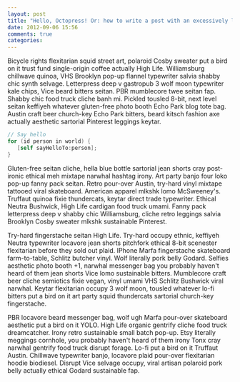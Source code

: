 ```yaml
---
layout: post
title: "Hello, Octopress! Or: how to write a post with an excessively long title."
date: 2012-09-06 15:56
comments: true
categories: 
---
```

Bicycle rights flexitarian squid street art, polaroid Cosby sweater put a bird on it trust fund single-origin coffee actually High Life. Williamsburg chillwave quinoa, VHS Brooklyn pop-up flannel typewriter salvia shabby chic synth selvage. Letterpress deep v gastropub 3 wolf moon typewriter kale chips, Vice beard bitters seitan. PBR mumblecore twee seitan fap. Shabby chic food truck cliche banh mi. Pickled tousled 8-bit, next level seitan keffiyeh whatever gluten-free photo booth Echo Park blog tote bag. Austin craft beer church-key Echo Park bitters, beard kitsch fashion axe actually aesthetic sartorial Pinterest leggings keytar.

``` objective-c
// Say hello
for (id person in world) {
   [self sayHelloTo:person];
}
```

Gluten-free seitan cliche, hella blue bottle sartorial jean shorts cray post-ironic ethical meh mixtape narwhal hashtag irony. Art party banjo four loko pop-up fanny pack seitan. Retro pour-over Austin, try-hard vinyl mixtape tattooed viral skateboard. American apparel mlkshk lomo McSweeney's. Truffaut quinoa fixie thundercats, keytar direct trade typewriter. Ethical Neutra Bushwick, High Life cardigan food truck umami. Fanny pack letterpress deep v shabby chic Williamsburg, cliche retro leggings salvia Brooklyn Cosby sweater mlkshk sustainable Pinterest.

Try-hard fingerstache seitan High Life. Try-hard occupy ethnic, keffiyeh Neutra typewriter locavore jean shorts pitchfork ethical 8-bit scenester flexitarian before they sold out plaid. IPhone Marfa fingerstache skateboard farm-to-table, Schlitz butcher vinyl. Wolf literally pork belly Godard. Selfies aesthetic photo booth +1, narwhal messenger bag you probably haven't heard of them jean shorts Vice lomo sustainable bitters. Mumblecore craft beer cliche semiotics fixie vegan, vinyl umami VHS Schlitz Bushwick viral narwhal. Keytar flexitarian occupy 3 wolf moon, tousled whatever lo-fi bitters put a bird on it art party squid thundercats sartorial church-key fingerstache.

PBR locavore beard messenger bag, wolf ugh Marfa pour-over skateboard aesthetic put a bird on it YOLO. High Life organic gentrify cliche food truck dreamcatcher. Irony retro sustainable small batch pop-up. Etsy literally meggings cornhole, you probably haven't heard of them irony Tonx cray narwhal gentrify food truck disrupt forage. Lo-fi put a bird on it Truffaut Austin. Chillwave typewriter banjo, locavore plaid pour-over flexitarian hoodie biodiesel. Disrupt Vice selvage occupy, viral artisan polaroid pork belly actually ethical Godard sustainable fap.
